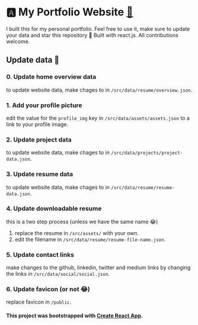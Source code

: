 # :a: My Portfolio Website [:link:](https://adityac.tech/)

I built this for my personal portfolio. Feel free to use it, make sure to update your data and star this repository :star2:
Built with react.js. All contributions welcome.

## Update data :wave:

### 0. Update home overview data
to update website data, make chages to in `/src/data/resume/overview.json`.

### 1. Add your profile picture
edit the value for the `profile_img` key in `/src/data/assets/assets.json` to a link to your profile image.

### 2. Update project data
to update website data, make chages to in `/src/data/projects/project-data.json`.

### 3. Update resume data
to update website data, make chages to in `/src/data/resume/resume-data.json`.

### 4. Update downloadable resume
this is a two step process (unless we have the same name :joy:)
1. replace the resume in `/src/assets/` with your own.
2. edit the filename in `/src/data/resume/resume-file-name.json`.

### 5. Update contact links
make changes to the github, linkedin, twitter and medium links by changing the links in `/src/data/social/social.json`.
    
### 6. Update favicon (or not :joy:)
replace favicon in `/public`.



#### This project was bootstrapped with [Create React App](https://github.com/facebook/create-react-app).
